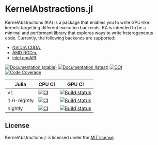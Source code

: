 KernelAbstractions.jl
==============
KernelAbstractions (KA) is
a package that enables you to write GPU-like kernels targetting different
execution backends. KA is intended to be a minimal and
performant library that explores ways to write heterogeneous code.
Currently, the following backends are supported:

* [NVIDIA CUDA](https://github.com/JuliaGPU/CUDA.jl),
* [AMD ROCm](https://github.com/JuliaGPU/AMDGPU.jl),
* [Intel oneAPI](https://github.com/JuliaGPU/oneAPI.jl).

[![Documentation (stable)][docs-stable-img]][docs-stable-url]
[![Documentation (latest)][docs-latest-img]][docs-latest-url]
[![DOI][doi-img]][doi-url]
[![Code Coverage][codecov-img]][codecov-url]

| Julia       | CPU CI                                                             | GPU CI                                                                    |
| ----------- | ------------------------------------------------------------------ | ------------------------------------------------------------------------  |
| v1          | [![CI][ci-img]][ci-url]                                            | [![Build status][buildkite-julia1-img]][buildkite-url]                    |
| 1.6-nightly | [![CI][ci-julia-1-6-nightly-img]][ci-julia-1-6-nightly-url]        | [![Build status][buildkite-julia1.6nightly-img]][buildkite-url]           |
| nightly     | [![CI][ci-julia-nightly-img]][ci-julia-nightly-url]                | [![Build status][buildkite-julianightly-img]][buildkite-url]              |

[docs-stable-img]: https://img.shields.io/badge/docs-stable-blue.svg
[docs-stable-url]: https://juliagpu.github.io/KernelAbstractions.jl/stable
[docs-latest-img]: https://img.shields.io/badge/docs-dev-blue.svg
[docs-latest-url]: https://juliagpu.github.io/KernelAbstractions.jl/dev
[doi-img]: https://zenodo.org/badge/237471203.svg
[doi-url]: https://zenodo.org/badge/latestdoi/237471203
[codecov-img]: https://codecov.io/gh/JuliaGPU/KernelAbstractions.jl/branch/master/graph/badge.svg
[codecov-url]: https://codecov.io/gh/JuliaGPU/KernelAbstractions.jl
[ci-img]: https://github.com/JuliaGPU/KernelAbstractions.jl/workflows/CI/badge.svg
[ci-url]: https://github.com/JuliaGPU/KernelAbstractions.jl/actions?query=workflow%3ACI
[ci-julia-1-6-nightly-img]: https://github.com/JuliaGPU/KernelAbstractions.jl/workflows/CI%20(Julia%201.6-nightly)/badge.svg
[ci-julia-1-6-nightly-url]: https://github.com/JuliaGPU/KernelAbstractions.jl/actions?query=workflow%3A%22CI+%28Julia+1.6-nightly%29%22
[ci-julia-nightly-img]: https://github.com/JuliaGPU/KernelAbstractions.jl/workflows/CI%20(Julia%20nightly)/badge.svg
[ci-julia-nightly-url]: https://github.com/JuliaGPU/KernelAbstractions.jl/actions?query=workflow%3A%22CI+%28Julia+nightly%29%22
[buildkite-julia1-img]: https://badge.buildkite.com/1509baa1122772e8ec377463a6c188753d35b8fcec300a658e.svg?branch=master&step=Julia%20v1
[buildkite-julia1.6nightly-img]: https://badge.buildkite.com/1509baa1122772e8ec377463a6c188753d35b8fcec300a658e.svg?branch=master&step=Julia%201.6-nightly
[buildkite-julianightly-img]: https://badge.buildkite.com/1509baa1122772e8ec377463a6c188753d35b8fcec300a658e.svg?branch=master&step=Julia%20nightly
[buildkite-url]: https://buildkite.com/julialang/kernelabstractions-dot-jl

License
-------

KernelAbstractions.jl is licensed under the [MIT license](LICENSE.md).

